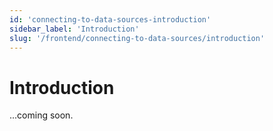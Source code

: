 ```yaml
---
id: 'connecting-to-data-sources-introduction'
sidebar_label: 'Introduction'
slug: '/frontend/connecting-to-data-sources/introduction'
---
```


# Introduction

...coming soon.
